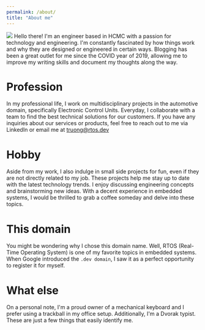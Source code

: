 ```yaml
---
permalink: /about/
title: "About me"
---
```

![](https://link.storjshare.io/s/jx4or7s76d7p7epej3ojz5fyvwsq/imagehosting/PoseSQuare.jpg?wrap=0)
Hello there! I'm an engineer based in HCMC with a passion for technology and engineering. I'm constantly fascinated by how things work and why they are designed or engineered in certain ways. Blogging has been a great outlet for me since the COVID year of 2019, allowing me to improve my writing skills and document my thoughts along the way.

# Profession
In my professional life, I work on multidisciplinary projects in the automotive domain, specifically Electronic Control Units. Everyday, I collaborate with a team to find the best technical solutions for our customers. If you have any inquiries about our services or products, feel free to reach out to me via LinkedIn or email me at [truong@rtos.dev](mailto:truong@rtos.dev)

# Hobby
Aside from my work, I also indulge in small side projects for fun, even if they are not directly related to my job. These projects help me stay up to date with the latest technology trends. I enjoy discussing engineering concepts and brainstorming new ideas. With a decent experience in embedded systems, I would be thrilled to grab a coffee someday and delve into these topics.

# This domain
You might be wondering why I chose this domain name. Well, RTOS (Real-Time Operating System) is one of my favorite topics in embedded systems. When Google introduced the `.dev domain`, I saw it as a perfect opportunity to register it for myself.

# What else
On a personal note, I'm a proud owner of a mechanical keyboard and I prefer using a trackball in my office setup. Additionally, I'm a Dvorak typist. These are just a few things that easily identify me.

